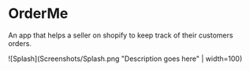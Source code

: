 # OrderMe
An app that helps a seller on shopify to keep track of their customers orders.

![Splash](Screenshots/Splash.png "Description goes here" | width=100)
